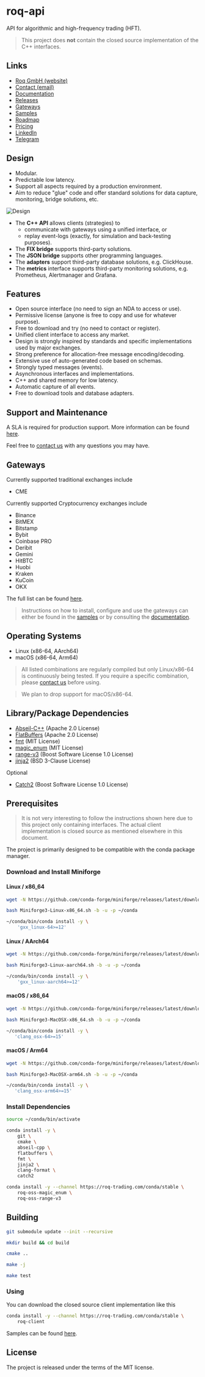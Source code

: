 # roq-api

API for algorithmic and high-frequency trading (HFT).

> This project does **not** contain the closed source implementation of the
> C++ interfaces.


## Links

* [Roq GmbH (website)](https://roq-trading.com/)
* [Contact (email)](mailto:info@roq-trading.com)
* [Documentation](https://roq-trading.com/docs/)
* [Releases](https://roq-trading.com/docs/releases/)
* [Gateways](https://roq-trading.com/docs/introduction/gateways/)
* [Samples](https://github.com/roq-trading/roq-samples/)
* [Roadmap](https://roq-trading.com/docs/introduction/roadmap/)
* [Pricing](https://roq-trading.com/#pricing)
* [LinkedIn](https://www.linkedin.com/company/35447832/)
* [Telegram](https://t.me/roq_trading/)


## Design

* Modular.
* Predictable low latency.
* Support all aspects required by a production environment.
* Aim to reduce "glue" code and offer standard solutions for data capture,
  monitoring, bridge solutions, etc.

![Design](/doc/images/architecture_reference.svg)

* The **C++ API** allows clients (strategies) to
  * communicate with gateways using a unified interface, or
  * replay event-logs (exactly, for simulation and back-testing purposes).
* The **FIX bridge** supports third-party solutions.
* The **JSON bridge** supports other programming languages.
* The **adapters** support third-party database solutions, e.g. ClickHouse.
* The **metrics** interface supports third-party monitoring solutions, e.g. Prometheus,
  Alertmanager and Grafana.


## Features

* Open source interface (no need to sign an NDA to access or use).
* Permissive license (anyone is free to copy and use for whatever purpose).
* Free to download and try (no need to contact or register).
* Unified client interface to access any market.
* Design is strongly inspired by standards and specific implementations used
  by major exchanges.
* Strong preference for allocation-free message encoding/decoding.
* Extensive use of auto-generated code based on schemas.
* Strongly typed messages (events).
* Asynchronous interfaces and implementations.
* C++ and shared memory for low latency.
* Automatic capture of all events.
* Free to download tools and database adapters.


## Support and Maintenance

A SLA is required for production support.
More information can be found [here](https://roq-trading.com/#pricing).

Feel free to [contact us](mailto:info@roq-trading.com) with any questions
you may have.


## Gateways

Currently supported traditional exchanges include

* CME

Currently supported Cryptocurrency exchanges include

* Binance
* BitMEX
* Bitstamp
* Bybit
* Coinbase PRO
* Deribit
* Gemini
* HitBTC
* Huobi
* Kraken
* KuCoin
* OKX

The full list can be found [here](https://roq-trading.com/docs/introduction/gateways/).

> Instructions on how to install, configure and use the gateways can either
> be found in the [samples](https://github.com/roq-trading/roq-samples) or
> by consulting the [documentation](https://roq-trading.com/docs/tutorials/gateways/).


## Operating Systems

* Linux (x86-64, AArch64)
* macOS (x86-64, Arm64)

> All listed combinations are regularly compiled but only Linux/x86-64 is continuously being tested.
> If you require a specific combination, please [contact us](mailto:info@roq-trading.com) before using.

> We plan to drop support for macOS/x86-64.


## Library/Package Dependencies

* [Abseil-C++](https://github.com/abseil/abseil-cpp) (Apache 2.0 License)
* [FlatBuffers](https://github.com/google/flatbuffers) (Apache 2.0 License)
* [fmt](https://github.com/fmtlib/fmt) (MIT License)
* [magic_enum](https://github.com/Neargye/magic_enum) (MIT License)
* [range-v3](https://github.com/ericniebler/range-v3) (Boost Software License 1.0 License)
* [jinja2](https://github.com/pallets/jinja) (BSD 3-Clause License)

Optional

* [Catch2](https://github.com/catchorg/Catch2) (Boost Software License 1.0 License)


## Prerequisites

> It is not very interesting to follow the instructions shown here due to this
> project only containing interfaces.
> The actual client implementation is closed source as mentioned elsewhere in
> this document.

The project is primarily designed to be compatible with the conda package manager.

### Download and Install Miniforge

#### Linux / x86\_64

```bash
wget -N https://github.com/conda-forge/miniforge/releases/latest/download/Miniforge3-Linux-x86_64.sh

bash Miniforge3-Linux-x86_64.sh -b -u -p ~/conda

~/conda/bin/conda install -y \
    'gxx_linux-64>=12'
```

#### Linux / AArch64

```bash
wget -N https://github.com/conda-forge/miniforge/releases/latest/download/Miniforge3-Linux-aarch64.sh

bash Miniforge3-Linux-aarch64.sh -b -u -p ~/conda

~/conda/bin/conda install -y \
    'gxx_linux-aarch64>=12'
```

#### macOS / x86\_64

```bash
wget -N https://github.com/conda-forge/miniforge/releases/latest/download/Miniforge3-MacOSX-x86_64.sh

bash Miniforge3-MacOSX-x86_64.sh -b -u -p ~/conda

~/conda/bin/conda install -y \
   'clang_osx-64>=15'
```

#### macOS / Arm64

```bash
wget -N https://github.com/conda-forge/miniforge/releases/latest/download/Miniforge3-MacOSX-arm64.sh

bash Miniforge3-MacOSX-arm64.sh -b -u -p ~/conda

~/conda/bin/conda install -y \
   'clang_osx-arm64>=15'
```

### Install Dependencies

```bash
source ~/conda/bin/activate

conda install -y \
    git \
    cmake \
    abseil-cpp \
    flatbuffers \
    fmt \
    jinja2 \
    clang-format \
    catch2

conda install -y --channel https://roq-trading.com/conda/stable \
    roq-oss-magic_enum \
    roq-oss-range-v3
```


## Building

```bash
git submodule update --init --recursive

mkdir build && cd build

cmake ..

make -j

make test
```


### Using

You can download the closed source client implementation like this

```bash
conda install -y --channel https://roq-trading.com/conda/stable \
    roq-client
```

Samples can be found [here](https://github.com/roq-trading/roq-samples).


## License

The project is released under the terms of the MIT license.
